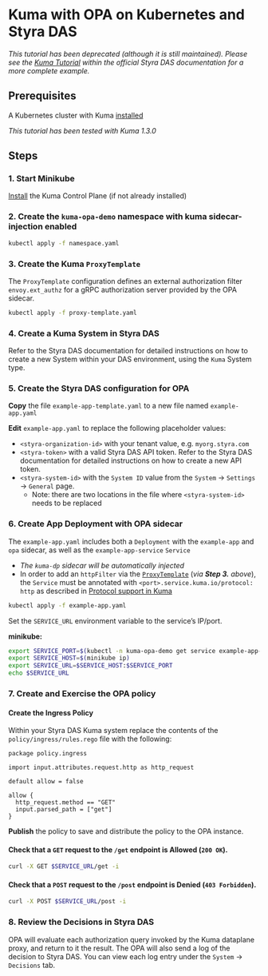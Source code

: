 # Kuma with OPA on Kubernetes and Styra DAS

_This tutorial has been deprecated (although it is still maintained).  Please see the [Kuma Tutorial](https://docs.styra.com/v1/docs/tutorials/kuma/) within the official Styra DAS documentation for a more complete example._

## Prerequisites

A Kubernetes cluster with Kuma [installed](https://kuma.io/docs/1.3.0/installation/kubernetes/)

_This tutorial has been tested with Kuma 1.3.0_

## Steps

### 1. Start Minikube

[Install](https://kuma.io/docs/1.3.0/installation/kubernetes/) the Kuma Control Plane (if not already installed)

### 2. Create the `kuma-opa-demo` namespace with kuma sidecar-injection enabled

```sh
kubectl apply -f namespace.yaml
```

### 3. Create the Kuma `ProxyTemplate`

The `ProxyTemplate` configuration defines an external authorization filter `envoy.ext_authz` for a gRPC authorization server provided by the OPA sidecar.

```sh
kubectl apply -f proxy-template.yaml
```

### 4. Create a Kuma System in Styra DAS

Refer to the Styra DAS documentation for detailed instructions on how to create a new System within your DAS environment, using the `Kuma` System type.

### 5. Create the Styra DAS configuration for OPA

**Copy** the file `example-app-template.yaml` to a new file named `example-app.yaml`

**Edit** `example-app.yaml` to replace the following placeholder values:
* `<styra-organization-id>` with your tenant value, e.g. `myorg.styra.com`
* `<styra-token>` with a valid Styra DAS API token. Refer to the Styra DAS documentation for detailed instructions on how to create a new API token.
* `<styra-system-id>` with the `System ID` value from the `System` -> `Settings` -> `General` page.
    * Note: there are two locations in the file where `<styra-system-id>` needs to be replaced

### 6. Create App Deployment with OPA sidecar

The `example-app.yaml` includes both a `Deployment` with the `example-app` and `opa` sidecar, as well as the `example-app-service` `Service`
* _The `kuma-dp` sidecar will be automatically injected_
* In order to add an `httpFilter` via the [`ProxyTemplate`](https://kuma.io/docs/1.3.0/policies/proxy-template/#http-filter) (_via **Step 3.** above_), the `Service` must be annotated with `<port>.service.kuma.io/protocol: http` as described in [Protocol support in Kuma](https://kuma.io/docs/1.3.0/policies/protocol-support-in-kuma/)

```sh
kubectl apply -f example-app.yaml
```

Set the `SERVICE_URL` environment variable to the service’s IP/port.

**minikube:**
```sh
export SERVICE_PORT=$(kubectl -n kuma-opa-demo get service example-app-service -o jsonpath='{.spec.ports[?(@.port==8080)].nodePort}')
export SERVICE_HOST=$(minikube ip)
export SERVICE_URL=$SERVICE_HOST:$SERVICE_PORT
echo $SERVICE_URL
```

### 7. Create and Exercise the OPA policy

#### Create the Ingress Policy

Within your Styra DAS Kuma system replace the contents of the `policy/ingress/rules.rego` file with the following:
```rego
package policy.ingress

import input.attributes.request.http as http_request

default allow = false

allow {
  http_request.method == "GET"
  input.parsed_path = ["get"]
}
```

**Publish** the policy to save and distribute the policy to the OPA instance.

#### Check that a `GET` request to the `/get` endpoint is **Allowed** (`200 OK`).

```sh
curl -X GET $SERVICE_URL/get -i
```

#### Check that a `POST` request to the `/post` endpoint is **Denied** (`403 Forbidden`).

```sh
curl -X POST $SERVICE_URL/post -i
```

### 8. Review the Decisions in Styra DAS

OPA will evaluate each authorization query invoked by the Kuma dataplane proxy, and return to it the result. The OPA will also send a log of the decision to Styra DAS. You can view each log entry under the `System` -> `Decisions` tab.

